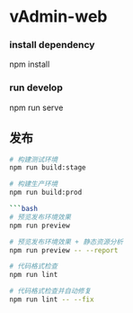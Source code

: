 # vAdmin-web

### install dependency
npm install

### run develop
npm run serve

## 发布

```bash
# 构建测试环境
npm run build:stage

# 构建生产环境
npm run build:prod

```bash
# 预览发布环境效果
npm run preview

# 预览发布环境效果 + 静态资源分析
npm run preview -- --report

# 代码格式检查
npm run lint

# 代码格式检查并自动修复
npm run lint -- --fix
